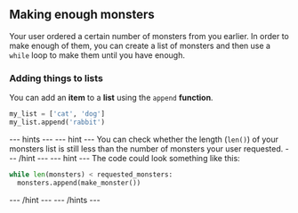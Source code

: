 ## Making enough monsters
Your user ordered a certain number of monsters from you earlier. In order to make enough of them, you can create a list of monsters and then use a `while` loop to make them until you have enough.

### Adding things to lists
You can add an **item** to a **list** using the `append` **function**.

```python
my_list = ['cat', 'dog']
my_list.append('rabbit')
```

--- hints ---
--- hint ---
You can check whether the length (`len()`) of your monsters list is still less than the number of monsters your user requested.
--- /hint ---
--- hint ---
The code could look something like this:

```python
while len(monsters) < requested_monsters:
  monsters.append(make_monster())
```
--- /hint ---
--- /hints ---